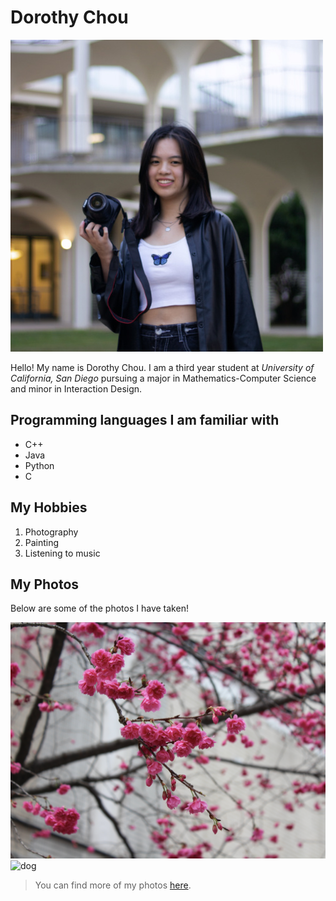 # Dorothy Chou
![profile pic](./images/me.jpg)

Hello! My name is Dorothy Chou. I am a third year student at *University of California, San Diego* pursuing a major in Mathematics-Computer Science and minor in Interaction Design.

## Programming languages I am familiar with
- C++
- Java
- Python
- C

## My Hobbies
1. Photography
2. Painting
3. Listening to music

## My Photos
Below are some of the photos I have taken!

![flowers](./images/flowers.jpg)
![dog](./images/dog.JPG)

> You can find more of my photos [here](https://drive.google.com/drive/folders/1tk9fyCEyBG6v6qxBOdTR9YR4Tp2Bj06-?usp=sharing).